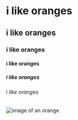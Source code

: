 # i like oranges
## i like oranges
### i like oranges
#### i like oranges
##### i like oranges
###### i like oranges

![image of an orange](https://i5.walmartimages.com/seo/Fresh-Navel-Orange-Each_a134f2a1-2bb0-4e5c-a594-f84b63ab5928.22241f295458186b2ba0e4ed7d460d52.jpeg?odnHeight=768&odnWidth=768&odnBg=FFFFFF)
